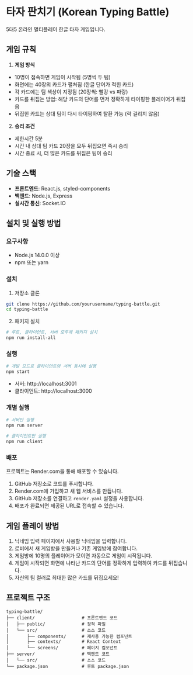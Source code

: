 # 타자 판치기 (Korean Typing Battle)

5대5 온라인 멀티플레이 한글 타자 게임입니다.

## 게임 규칙

1. **게임 방식**
  - 10명이 접속하면 게임이 시작됨 (5명씩 두 팀)
  - 화면에는 40장의 카드가 펼쳐짐 (한글 단어가 적힌 카드)
  - 각 카드에는 팀 색상이 지정됨 (20장씩: 빨강 vs 파랑)
  - 카드를 뒤집는 방법: 해당 카드의 단어를 먼저 정확하게 타이핑한 플레이어가 뒤집음
  - 뒤집힌 카드는 상대 팀이 다시 타이핑하여 탈환 가능 (락 걸리지 않음)

2. **승리 조건**
  - 제한시간 5분
  - 시간 내 상대 팀 카드 20장을 모두 뒤집으면 즉시 승리
  - 시간 종료 시, 더 많은 카드를 뒤집은 팀이 승리

## 기술 스택

- **프론트엔드**: React.js, styled-components
- **백엔드**: Node.js, Express
- **실시간 통신**: Socket.IO

## 설치 및 실행 방법

### 요구사항

- Node.js 14.0.0 이상
- npm 또는 yarn

### 설치

1. 저장소 클론
```bash
git clone https://github.com/yourusername/typing-battle.git
cd typing-battle
```

2. 패키지 설치
```bash
# 루트, 클라이언트, 서버 모두에 패키지 설치
npm run install-all
```

### 실행

```bash
# 개발 모드로 클라이언트와 서버 동시에 실행
npm start
```

- 서버: http://localhost:3001
- 클라이언트: http://localhost:3000

### 개별 실행

```bash
# 서버만 실행
npm run server

# 클라이언트만 실행
npm run client
```

### 배포

프로젝트는 Render.com을 통해 배포할 수 있습니다.

1. GitHub 저장소로 코드를 푸시합니다.
2. Render.com에 가입하고 새 웹 서비스를 만듭니다.
3. GitHub 저장소를 연결하고 `render.yaml` 설정을 사용합니다.
4. 배포가 완료되면 제공된 URL로 접속할 수 있습니다.

## 게임 플레이 방법

1. 닉네임 입력 페이지에서 사용할 닉네임을 입력합니다.
2. 로비에서 새 게임방을 만들거나 기존 게임방에 참여합니다.
3. 게임방에 10명의 플레이어가 모이면 자동으로 게임이 시작됩니다.
4. 게임이 시작되면 화면에 나타난 카드의 단어를 정확하게 입력하여 카드를 뒤집습니다.
5. 자신의 팀 컬러로 최대한 많은 카드를 뒤집으세요!

## 프로젝트 구조

```
typing-battle/
├── client/                  # 프론트엔드 코드
│   ├── public/              # 정적 파일
│   └── src/                 # 소스 코드
│       ├── components/      # 재사용 가능한 컴포넌트
│       ├── contexts/        # React Context
│       └── screens/         # 페이지 컴포넌트
├── server/                  # 백엔드 코드
│   └── src/                 # 소스 코드
└── package.json             # 루트 package.json
```
